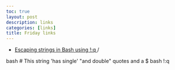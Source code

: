 ```yaml
---
toc: true
layout: post
description: links
categories: [links]
title: Friday links
---
```


+ [Escaping strings in Bash using !:q ](https://til.simonwillison.net/til/til/bash_escaping-a-string.md)/

bash # This string 'has single' "and double" quotes and a $
bash !:q



